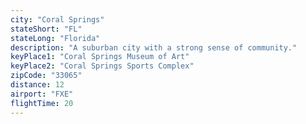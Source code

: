 ```yaml
---
city: "Coral Springs"
stateShort: "FL"
stateLong: "Florida"
description: "A suburban city with a strong sense of community."
keyPlace1: "Coral Springs Museum of Art"
keyPlace2: "Coral Springs Sports Complex"
zipCode: "33065"
distance: 12
airport: "FXE"
flightTime: 20
---
```

